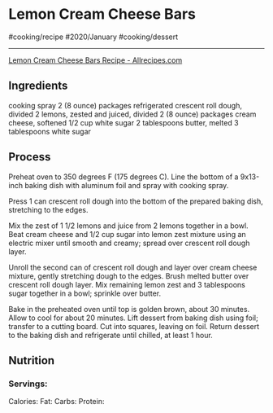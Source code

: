 # Lemon Cream Cheese Bars
#cooking/recipe #2020/January #cooking/dessert
- - - -
[Lemon Cream Cheese Bars Recipe - Allrecipes.com](https://www.allrecipes.com/recipe/237181/lemon-cream-cheese-bars/?utm_source=pinterest.com&utm_medium=social&utm_campaign=allrecipes_allrecipes_8767372&utm_content=desserts_verticalimage&utm_term=potluck_201910)

## Ingredients
cooking spray
2 (8 ounce) packages refrigerated crescent roll dough, divided
2 lemons, zested and juiced, divided
2 (8 ounce) packages cream cheese, softened
1/2 cup white sugar
2 tablespoons butter, melted
3 tablespoons white sugar

## Process
Preheat oven to 350 degrees F (175 degrees C). Line the bottom of a 9x13-inch baking dish with aluminum foil and spray with cooking spray.

Press 1 can crescent roll dough into the bottom of the prepared baking dish, stretching to the edges.

Mix the zest of 1 1/2 lemons and juice from 2 lemons together in a bowl. Beat cream cheese and 1/2 cup sugar into lemon zest mixture using an electric mixer until smooth and creamy; spread over crescent roll dough layer.

Unroll the second can of crescent roll dough and layer over cream cheese mixture, gently stretching dough to the edges. Brush melted butter over crescent roll dough layer. Mix remaining lemon zest and 3 tablespoons sugar together in a bowl; sprinkle over butter.

Bake in the preheated oven until top is golden brown, about 30 minutes. Allow to cool for about 20 minutes. Lift dessert from baking dish using foil; transfer to a cutting board. Cut into squares, leaving on foil. Return dessert to the baking dish and refrigerate until chilled, at least 1 hour.

## Nutrition
### Servings:
Calories: 
Fat: 
Carbs: 
Protein: 